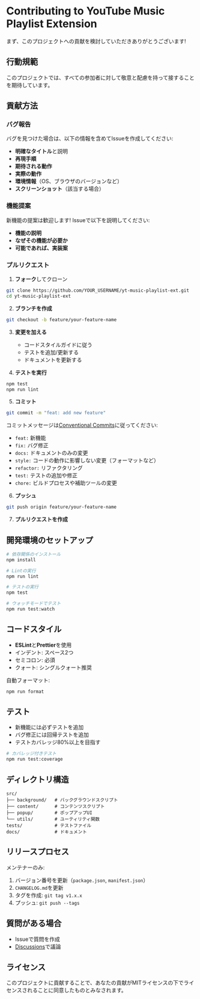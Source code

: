 # Contributing to YouTube Music Playlist Extension

まず、このプロジェクトへの貢献を検討していただきありがとうございます!

## 行動規範

このプロジェクトでは、すべての参加者に対して敬意と配慮を持って接することを期待しています。

## 貢献方法

### バグ報告

バグを見つけた場合は、以下の情報を含めてIssueを作成してください:

- **明確なタイトル**と説明
- **再現手順**
- **期待される動作**
- **実際の動作**
- **環境情報**（OS、ブラウザのバージョンなど）
- **スクリーンショット**（該当する場合）

### 機能提案

新機能の提案は歓迎します! Issueで以下を説明してください:

- **機能の説明**
- **なぜその機能が必要か**
- **可能であれば、実装案**

### プルリクエスト

1. **フォーク**してクローン
```bash
git clone https://github.com/YOUR_USERNAME/yt-music-playlist-ext.git
cd yt-music-playlist-ext
```

2. **ブランチを作成**
```bash
git checkout -b feature/your-feature-name
```

3. **変更を加える**
   - コードスタイルガイドに従う
   - テストを追加/更新する
   - ドキュメントを更新する

4. **テストを実行**
```bash
npm test
npm run lint
```

5. **コミット**
```bash
git commit -m "feat: add new feature"
```

コミットメッセージは[Conventional Commits](https://www.conventionalcommits.org/)に従ってください:
- `feat:` 新機能
- `fix:` バグ修正
- `docs:` ドキュメントのみの変更
- `style:` コードの動作に影響しない変更（フォーマットなど）
- `refactor:` リファクタリング
- `test:` テストの追加や修正
- `chore:` ビルドプロセスや補助ツールの変更

6. **プッシュ**
```bash
git push origin feature/your-feature-name
```

7. **プルリクエストを作成**

## 開発環境のセットアップ

```bash
# 依存関係のインストール
npm install

# Lintの実行
npm run lint

# テストの実行
npm test

# ウォッチモードでテスト
npm run test:watch
```

## コードスタイル

- **ESLint**と**Prettier**を使用
- インデント: スペース2つ
- セミコロン: 必須
- クォート: シングルクォート推奨

自動フォーマット:
```bash
npm run format
```

## テスト

- 新機能には必ずテストを追加
- バグ修正には回帰テストを追加
- テストカバレッジ80%以上を目指す

```bash
# カバレッジ付きテスト
npm run test:coverage
```

## ディレクトリ構造

```
src/
├── background/   # バックグラウンドスクリプト
├── content/      # コンテンツスクリプト
├── popup/        # ポップアップUI
└── utils/        # ユーティリティ関数
tests/            # テストファイル
docs/             # ドキュメント
```

## リリースプロセス

メンテナーのみ:

1. バージョン番号を更新（`package.json`, `manifest.json`）
2. `CHANGELOG.md`を更新
3. タグを作成: `git tag v1.x.x`
4. プッシュ: `git push --tags`

## 質問がある場合

- Issueで質問を作成
- [Discussions](https://github.com/charge0315/yt-music-playlist-ext/discussions)で議論

## ライセンス

このプロジェクトに貢献することで、あなたの貢献がMITライセンスの下でライセンスされることに同意したものとみなされます。
